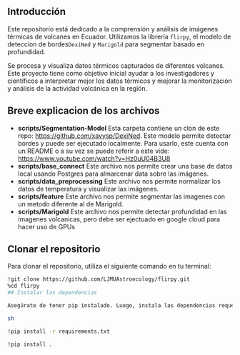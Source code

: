 ## Introducción

Este repositorio está dedicado a la comprensión y análisis de imágenes térmicas de volcanes en Ecuador. Utilizamos la librería `flirpy`, el modelo de deteccion de bordes`DexiNed` y `Marigold` para segmentar basado en profundidad. 

Se procesa y visualiza datos térmicos capturados de diferentes volcanes. Este proyecto tiene como objetivo inicial ayudar a los investigadores y científicos a interpretar mejor los datos térmicos y mejorar la monitorización y análisis de la actividad volcánica en la región.

## Breve explicacion de los archivos

+ __scripts/Segmentation-Model__ 
Esta carpeta contiene un clon de este repo: https://github.com/xavysp/DexiNed. Este modelo permite detectar bordes y puede ser ejecutado localmente. Para usarlo, este cuenta con un README o a su vez se puede referir a este vide: https://www.youtube.com/watch?v=Hz0uU04B3U8
+ __scripts/base_connect__
Este archivo nos permite crear una base de datos local usando Postgres para almarcenar data sobre las imágenes.
+ __scripts/data_preprocessing__
Este archivo nos permite normalizar los datos de temperatura y visualizar las imágenes.
+ __scripts/feature__
Este archivo nos permite segmentar las imagenes con un metodo diferente al de Marigold. 
+ __scripts/Marigold__
Este archivo nos permite detectar profundidad en las imagenes volcanicas, pero debe ser ejectuado en google cloud para hacer uso de GPUs


## Clonar el repositorio

Para clonar el repositorio, utiliza el siguiente comando en tu terminal:

```sh
!git clone https://github.com/LJMUAstroecology/flirpy.git
%cd flirpy
## Instalar las dependencias

Asegúrate de tener pip instalado. Luego, instala las dependencias requeridas utilizando:

sh

!pip install -r requirements.txt

!pip install .
